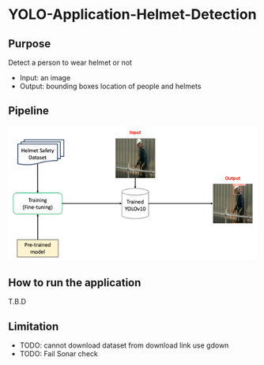 # YOLO-Application-Helmet-Detection
## Purpose
Detect a person to wear helmet or not
* Input: an image
* Output: bounding boxes location of people and helmets

## Pipeline
![alt text](./readme/image.png)

## How to run the application
T.B.D


## Limitation
* TODO: cannot download dataset from download link use gdown
* TODO: Fail Sonar check